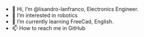 - 👋 Hi, I’m @lisandro-lanfranco, Electronics Engineer.
- 👀 I’m interested in robotics
- 🌱 I’m currently learning FreeCad, English.
- 📫 How to reach me in GitHub

<!---
lisandro-lanfranco/lisandro-lanfranco is a ✨ special ✨ repository because its `README.md` (this file) appears on your GitHub profile.
You can click the Preview link to take a look at your changes.
--->
